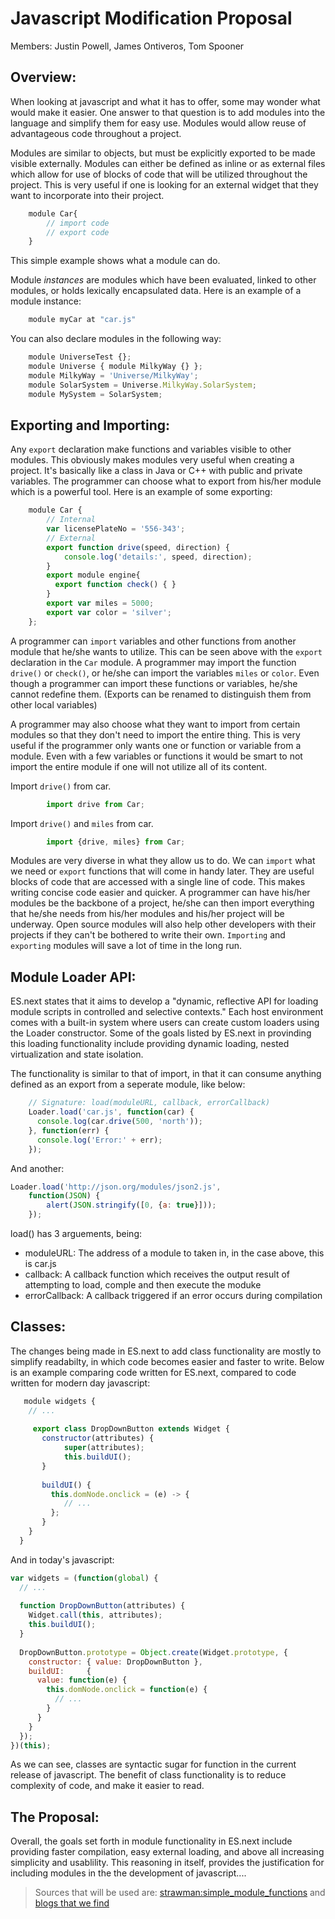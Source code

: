Javascript Modification Proposal
================================

Members: Justin Powell, James Ontiveros, Tom Spooner

Overview:
---------
When looking at javascript and what it has to offer, some may wonder what would make it easier. One answer to that question is to add modules into the language and simplify them for easy use. Modules would allow reuse of advantageous code throughout a project.

Modules are similar to objects, but must be explicitly exported to be made visible externally. Modules can either be defined as inline or as external files which allow for use of blocks of code that will be utilized throughout the project. This is very useful if one is looking for an external widget that they want to incorporate into their project. 

```javascript
	module Car{
		// import code
		// export code
	}
```

This simple example shows what a module can do.

Module *instances* are modules which have been evaluated, linked to other modules, or holds lexically encapsulated data. Here is an example of a module instance:
	
```javascript
	module myCar at "car.js"
```

You can also declare modules in the following way:

```javascript
	module UniverseTest {};
	module Universe { module MilkyWay {} };
	module MilkyWay = 'Universe/MilkyWay';
	module SolarSystem = Universe.MilkyWay.SolarSystem;
	module MySystem = SolarSystem;
```

Exporting and Importing:
------------------------
Any `export` declaration make functions and variables visible to other modules. This obviously makes modules very useful when creating a project. It's basically like a class in Java or C++ with public and private variables. The programmer can choose what to export from his/her module which is a powerful tool. Here is an example of some exporting:

```javascript
	module Car {
	  	// Internal
	  	var licensePlateNo = '556-343';
	  	// External
	  	export function drive(speed, direction) {
	    	console.log('details:', speed, direction);
	  	}
	  	export module engine{
	  	  export function check() { }
	  	}
	  	export var miles = 5000;
	  	export var color = 'silver';
	};
```
A programmer can `import` variables and other functions from another module that he/she wants to utilize. This can be seen above with the `export` declaration in the `Car` module. A programmer may import the function `drive()` or `check()`, or he/she can import the variables `miles` or `color`. Even though a programmer can import these functions or variables, he/she cannot redefine them. (Exports can be renamed to distinguish them from other local variables)

A programmer may also choose what they want to import from certain modules so that they don't need to import the entire thing. This is very useful if the programmer only wants one or function or variable from a module. Even with a few variables or functions it would be smart to not import the entire module if one will not utilize all of its content.

Import `drive()` from car.

```javascript
		import drive from Car;
```

Import `drive()` and `miles` from car.

```javascript
		import {drive, miles} from Car;
```

Modules are very diverse in what they allow us to do. We can `import` what we need or `export` functions that will come in handy later. They are useful blocks of code that are accessed with a single line of code. This makes writing concise code easier and quicker. A programmer can have his/her modules be the backbone of a project, he/she can then import everything that he/she needs from his/her modules and his/her project will be underway. Open source modules will also help other developers with their projects if they can't be bothered to write their own. `Importing` and `exporting` modules will save a lot of time in the long run.

Module Loader API:
------------------
ES.next states that it aims to develop a "dynamic, reflective API for loading module scripts in controlled and selective contexts." Each host environment comes with a built-in system where users can create custom loaders using the Loader constructor. Some of the goals listed by ES.next in provinding this loading functionality include providing dynamic loading, nested virtualization and state isolation. 

The functionality is similar to that of import, in that it can consume anything defined as an export from a seperate module, like below:
```javascript
	// Signature: load(moduleURL, callback, errorCallback)
	Loader.load('car.js', function(car) {
  	  console.log(car.drive(500, 'north'));
	}, function(err) {
  	  console.log('Error:' + err);
	});
```
And another:
```javascript
Loader.load('http://json.org/modules/json2.js',
    function(JSON) {
        alert(JSON.stringify([0, {a: true}]));
    });
```

load() has 3 arguements, being:

* moduleURL: The address of a module to taken in, in the case above, this is car.js
* callback: A callback function which receives the output result of attempting to load, comple and then execute the moduke
* errorCallback: A callback triggered if an error occurs during compilation


Classes:
--------
The changes being made in ES.next to add class functionality are mostly to simplify readabilty, in which code becomes easier and faster to write. Below is an example comparing code written for ES.next, compared to code written for modern day javascript:

```javascript
   module widgets {
  	// ...
 
     export class DropDownButton extends Widget {
       constructor(attributes) {
      	    super(attributes);
      	    this.buildUI();
       }
 
       buildUI() {
         this.domNode.onclick = (e) -> {
        	// ...
       	 };
       }
    }
  }
```

And in today's javascript:

```javascript
var widgets = (function(global) {
  // ...
 
  function DropDownButton(attributes) {
    Widget.call(this, attributes);
    this.buildUI();
  }
 
  DropDownButton.prototype = Object.create(Widget.prototype, {
    constructor: { value: DropDownButton },
    buildUI:     {
      value: function(e) {
        this.domNode.onclick = function(e) {
          // ...
        }
      }
    }
  });
})(this);
```

As we can see, classes are syntactic sugar for function in the current release of javascript. The benefit of class functionality is to reduce complexity of code, and make it easier to read.

The Proposal:
-------------
Overall, the goals set forth in module functionality in ES.next include providing faster compilation, easy external loading, and above all increasing simplicity and usablility. 
This reasoning in itself, provides the justification for including modules in the the development of javascript....

> Sources that will be used are: [strawman:simple_module_functions](http://wiki.ecmascript.org/doku.php?id=strawman:simple_module_functions) and [blogs  that we find](http://addyosmani.com/blog/a-few-new-things-coming-to-javascript/)

